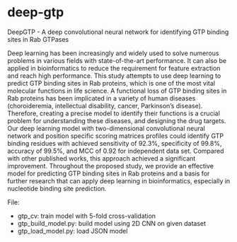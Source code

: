 # deep-gtp

DeepGTP - A deep convolutional neural network for identifying GTP binding sites in Rab GTPases

Deep learning has been increasingly and widely used to solve numerous problems in various fields with state-of-the-art performance. It can also be applied in bioinformatics to reduce the requirement for feature extraction and reach high performance. This study attempts to use deep learning to predict GTP binding sites in Rab proteins, which is one of the most vital molecular functions in life science. A functional loss of GTP binding sites in Rab proteins has been implicated in a variety of human diseases (choroideremia, intellectual disability, cancer, Parkinson’s disease). Therefore, creating a precise model to identify their functions is a crucial problem for understanding these diseases, and designing the drug targets. Our deep learning model with two-dimensional convolutional neural network and position specific scoring matrices profiles could identify GTP binding residues with achieved sensitivity of 92.3%, specificity of 99.8%, accuracy of 99.5%, and MCC of 0.92 for independent data set. Compared with other published works, this approach achieved a significant improvement. Throughout the proposed study, we provide an effective model for predicting GTP binding sites in Rab proteins and a basis for further research that can apply deep learning in bioinformatics, especially in nucleotide binding site prediction.

File:

- gtp_cv: train model with 5-fold cross-validation
- gtp_build_model.py: build model using 2D CNN on given dataset
- gtp_load_model.py: load JSON model
